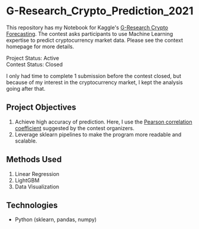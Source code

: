 # G-Research_Crypto_Prediction_2021
This repository has my Notebook for Kaggle's [G-Research Crypto Forecasting](https://www.kaggle.com/c/g-research-crypto-forecasting). 
The contest asks participants to use Machine Learning expertise to predict cryptocurrency market data. Please see the context homepage for more details.

Project Status: Active\
Contest Status: Closed

I only had time to complete 1 submission before the contest closed, but because of my interest in the cryptocurrency market, I kept the analysis going after that.

## Project Objectives
1. Achieve high accuracy of prediction. Here, I use the [Pearson correlation coefficient](https://en.wikipedia.org/wiki/Pearson_correlation_coefficient) suggested by the contest organizers.
2. Leverage sklearn pipelines to make the program more readable and scalable.

## Methods Used
1. Linear Regression
2. LightGBM 
3. Data Visualization

## Technologies
* Python (sklearn, pandas, numpy)
